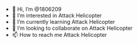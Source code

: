 - 👋 Hi, I’m @1806209
- 👀 I’m interested in Attack Helicopter
- 🌱 I’m currently learning Attack Helicopter
- 💞️ I’m looking to collaborate on Attack Helicopter
- 📫 How to reach me Attack Helicopter

<!---
1806209/1806209 is a ✨ special ✨ repository because its `README.md` (this file) appears on your GitHub profile.
You can click the Preview link to take a look at your changes.
--->
